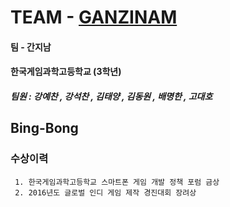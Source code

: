﻿
# TEAM - [GANZINAM](https://github.com/GanZinam)
#### 팀 - 간지남
#### 한국게임과학고등학교 (3학년)
##### 팀원 : 강예찬 , 강석찬 , 김태양 , 김동원 , 배명한 , 고대호


## Bing-Bong
### 수상이력
```
 1. 한국게임과학고등학교 스마트폰 게임 개발 정책 포럼 금상
 2. 2016년도 글로벌 인디 게임 제작 경진대회 장려상
```
